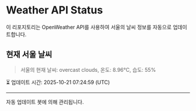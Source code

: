 
# Weather API Status

이 리포지토리는 OpenWeather API를 사용하여 서울의 날씨 정보를 자동으로 업데이트합니다.

## 현재 서울 날씨
> 서울의 현재 날씨: overcast clouds, 온도: 8.96°C, 습도: 55%

⏳ 업데이트 시간: 2025-10-21 07:24:59 (UTC)

---
자동 업데이트 봇에 의해 관리됩니다.
